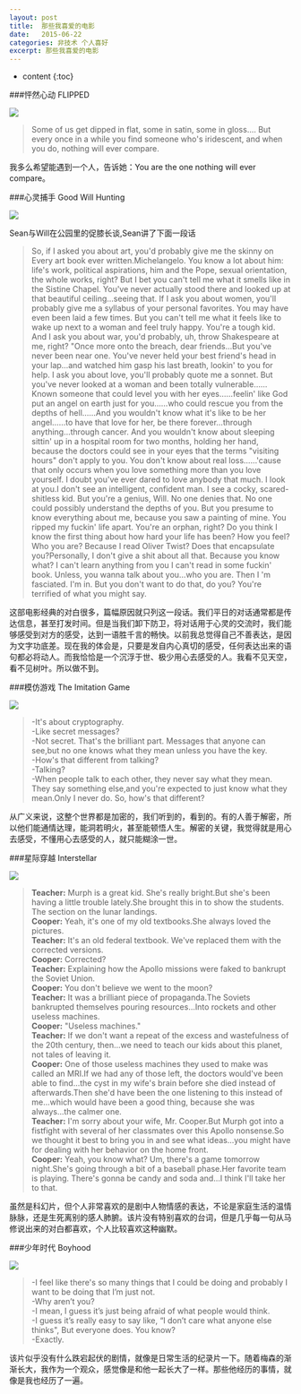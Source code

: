 ```yaml
---
layout: post
title:  那些我喜爱的电影
date:   2015-06-22
categories: 非技术 个人喜好
excerpt: 那些我喜爱的电影
---
```


* content
{:toc}

###怦然心动 FLIPPED  

![](https://github.com/HarmonyHu/harmonyhu.github.io/raw/master/_posts/images/flipped.JPG)  

>Some of us get dipped in flat, some in satin, some in gloss.... But every once in a while you find someone who's iridescent, and when you do, nothing will ever compare.

我多么希望能遇到一个人，告诉她：You are the one nothing will ever compare。

###心灵捕手 Good Will Hunting  

![](https://github.com/HarmonyHu/harmonyhu.github.io/raw/master/_posts/images/goodwillhunting.JPG)  

Sean与Will在公园里的促膝长谈,Sean讲了下面一段话  

>So, if I asked you about art, you'd probably give me the skinny on Every art book ever written.Michelangelo. You know a lot about him: life's work, political aspirations, him and the Pope, sexual orientation, the whole works, right? But I bet you can't tell me what it smells like in the Sistine Chapel. You've never actually stood there and looked up at that beautiful ceiling…seeing that. If I ask you about women, you'll probably give me a syllabus of your personal favorites. You may have even been laid a few times. But you can't tell me what it feels like to wake up next to a woman and feel truly happy. You're a tough kid. And I ask you about war, you'd probably, uh, throw Shakespeare at me, right? "Once more onto the breach, dear friends…But you've never been near one. You've never held your best friend's head in your lap…and watched him gasp his last breath, lookin' to you for help. I ask you about love, you'll probably quote me a sonnet. But you've never looked at a woman and been totally vulnerable……Known someone that could level you with her eyes……feelin' like God put an angel on earth just for you……who could rescue you from the depths of hell……And you wouldn't know what it's like to be her angel……to have that love for her, be there forever…through anything…through cancer. And you wouldn't know about sleeping sittin' up in a hospital room for two months, holding her hand, because the doctors could see in your eyes that the terms "visiting hours" don't apply to you. You don't know about real loss……'cause that only occurs when you love something more than you love yourself. I doubt you've ever dared to love anybody that much. I look at you.I don't see an intelligent, confident man. I see a cocky, scared-shitless kid. But you're a genius, Will. No one denies that. No one could possibly understand the depths of you. But you presume to know everything about me, because you saw a painting of mine. You ripped my fuckin' life apart. You're an orphan, right? Do you think I know the first thing about how hard your life has been? How you feel? Who you are? Because I read Oliver Twist? Does that encapsulate you?Personally, I don't give a shit about all that. Because you know what? I can't learn anything from you I can't read in some fuckin' book. Unless, you wanna talk about you…who you are. Then I 'm fasciated. I'm in. But you don't want to do that, do you? You're terrified of what you might say.  

这部电影经典的对白很多，篇幅原因就只列这一段话。我们平日的对话通常都是传达信息，甚至打发时间。但是当我们卸下防卫，将对话用于心灵的交流时，我们能够感受到对方的感受，达到一语胜千言的畅快。以前我总觉得自己不善表达，是因为文字功底差。现在我的体会是，只要是发自内心真切的感受，任何表达出来的语句都必将动人。而我恰恰是一个沉浮于世、极少用心去感受的人。我看不见天空，看不见树叶。所以做不到。  

###模仿游戏 The Imitation Game  

![](https://github.com/HarmonyHu/harmonyhu.github.io/raw/master/_posts/images/theimitationgame.JPG)  

>-It's about cryptography.   
>-Like secret messages?  
>-Not secret. That's the brilliant part. Messages that anyone can see,but no one knows what they mean unless you have the key.  
>-How's that different from talking?  
>-Talking?  
>-When people talk to each other, they never say what they mean. They say something else,and you're expected to just know what they mean.Only I never do. So, how's that different?  

从广义来说，这整个世界都是加密的，我们听到的，看到的。有的人善于解密，所以他们能通情达理，能洞若明火，甚至能顿悟人生。解密的关键，我觉得就是用心去感受，不懂用心去感受的人，就只能糊涂一世。

###星际穿越 Interstellar  

![](https://github.com/HarmonyHu/harmonyhu.github.io/raw/master/_posts/images/interstellar.jpg)  

>**Teacher:** Murph is a great kid. She's really bright.But she's been having a little trouble lately.She brought this in to show the students. The section on the lunar landings.  
>**Cooper:** Yeah, it's one of my old textbooks.She always loved the pictures.  
>**Teacher:** It's an old federal textbook. We've replaced them with the corrected versions.  
>**Cooper:** Corrected?  
>**Teacher:** Explaining how the Apollo missions were faked to bankrupt the Soviet Union.  
>**Cooper:** You don't believe we went to the moon?  
>**Teacher:** It was a brilliant piece of propaganda.The Soviets bankrupted themselves pouring resources...Into rockets and other useless machines.  
>**Cooper:** "Useless machines."  
>**Teacher:** If we don't want a repeat of the excess and wastefulness of the 20th century, then...we need to teach our kids about this planet, not tales of leaving it.  
>**Cooper:** One of those useless machines they used to make was called an MRI.If we had any of those left, the doctors would've been able to find...the cyst in my wife's brain before she died instead of afterwards.Then she'd have been the one listening to this instead of me...which would have been a good thing, because she was always...the calmer one.  
>**Teacher:** I'm sorry about your wife, Mr. Cooper.But Murph got into a fistfight with several of her classmates over this Apollo nonsense.So we thought it best to bring you in and see what ideas...you might have for dealing with her behavior on the home front.  
>**Cooper:** Yeah, you know what? Um, there's a game tomorrow night.She's going through a bit of a baseball phase.Her favorite team is playing. There's gonna be candy and soda and...I think I'll take her to that.  

虽然是科幻片，但个人非常喜欢的是剧中人物情感的表达，不论是家庭生活的温情脉脉，还是生死离别的感人肺腑。该片没有特别喜欢的台词，但是几乎每一句从马修说出来的对白都喜欢，个人比较喜欢这种幽默。

###少年时代 Boyhood  

![](https://github.com/HarmonyHu/harmonyhu.github.io/raw/master/_posts/images/boyhood.jpg)  

>-I feel like there's so many things that I could be doing and probably I want to be doing that I’m just not.  
>-Why aren’t you?  
>-I mean, I guess it’s just being afraid of what people would think.  
>-I guess it’s really easy to say like, “I don’t care what anyone else thinks", But everyone does. You know?  
>-Exactly.  

该片似乎没有什么跌宕起伏的剧情，就像是日常生活的纪录片一下。随着梅森的渐渐长大，我作为一个观众，感觉像是和他一起长大了一样。那些他经历的事情，就像是我也经历了一遍。  

